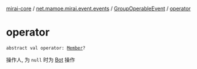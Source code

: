 [mirai-core](../../index.md) / [net.mamoe.mirai.event.events](../index.md) / [GroupOperableEvent](index.md) / [operator](./operator.md)

# operator

`abstract val operator: `[`Member`](../../net.mamoe.mirai.contact/-member/index.md)`?`

操作人, 为 `null` 时为 [Bot](../../net.mamoe.mirai/-bot/index.md) 操作

